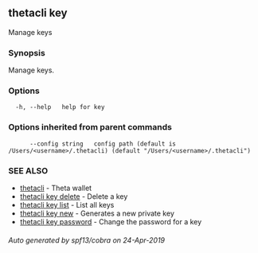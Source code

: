## thetacli key

Manage keys

### Synopsis

Manage keys.

### Options

```
  -h, --help   help for key
```

### Options inherited from parent commands

```
      --config string   config path (default is /Users/<username>/.thetacli) (default "/Users/<username>/.thetacli")
```

### SEE ALSO

* [thetacli](thetacli.md)	 - Theta wallet
* [thetacli key delete](thetacli_key_delete.md)	 - Delete a key
* [thetacli key list](thetacli_key_list.md)	 - List all keys
* [thetacli key new](thetacli_key_new.md)	 - Generates a new private key
* [thetacli key password](thetacli_key_password.md)	 - Change the password for a key

###### Auto generated by spf13/cobra on 24-Apr-2019
